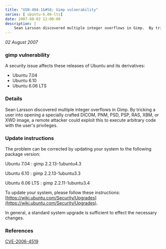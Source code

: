 ```yaml
---
title: "USN-494-1&#58; Gimp vulnerability"
series: [ ubuntu-6.06-lts]
date: 2007-08-02 12:00:00
description: |
    Sean Larsson discovered multiple integer overflows in Gimp.  By tricking a user into opening a specially crafted DICOM, PNM, PSD, PSP, RAS, XBM, or XWD image, a remote attacker could exploit this to execute arbitrary code with the user&#39;s privileges.
--- 
```

 
 

*02 August 2007*

### gimp vulnerability

A security issue affects these releases of Ubuntu and its derivatives:

* Ubuntu 7.04
* Ubuntu 6.10
* Ubuntu 6.06 LTS

### Details

Sean Larsson discovered multiple integer overflows in Gimp. By tricking a user into opening a specially crafted DICOM, PNM, PSD, PSP, RAS, XBM, or XWD image, a remote attacker could exploit this to execute arbitrary code with the user&#39;s privileges.

### Update instructions

The problem can be corrected by updating your system to the following package version:

Ubuntu 7.04
 : gimp <span>2.2.13-1ubuntu4.3</span>

Ubuntu 6.10
 : gimp <span>2.2.13-1ubuntu3.3</span>

Ubuntu 6.06 LTS
 : gimp <span>2.2.11-1ubuntu3.4</span>

To update your system, please follow these instructions: [https://wiki.ubuntu.com/Security/Upgrades](https://wiki.ubuntu.com/Security/Upgrades).

In general, a standard system upgrade is sufficient to effect the necessary changes.

### References

 
 [CVE-2006-4519](http://people.ubuntu.com/~ubuntu-security/cve/CVE-2006-4519)
 


